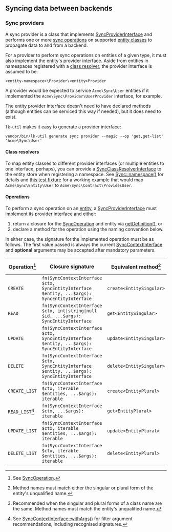 ## Syncing data between backends

### Sync providers

A sync provider is a class that implements [SyncProviderInterface][] and
performs one or more [sync operations][SyncOperation] on supported [entity
classes][SyncEntityInterface] to propagate data to and from a backend.

For a provider to perform sync operations on entities of a given type, it must
also implement the entity's provider interface. Aside from entities in
namespaces registered with a [class resolver][SyncClassResolverInterface], the
provider interface is assumed to be:

```
<entity-namespace>\Provider\<entity>Provider
```

A provider would be expected to service `Acme\Sync\User` entities if it
implemented the `Acme\Sync\Provider\UserProvider` interface, for example.

The entity provider interface doesn't need to have declared methods (although
entities can be serviced this way if needed), but it does need to exist.

`lk-util` makes it easy to generate a provider interface:

```shell
vendor/bin/lk-util generate sync provider --magic --op 'get,get-list' 'Acme\Sync\User'
```

#### Class resolvers

To map entity classes to different provider interfaces (or multiple entities to
one interface, perhaps), you can provide a [SyncClassResolverInterface][] to the
entity store when registering a namespace. See [Sync::namespace()][namespace]
for details and [this test fixture][SyncClassResolver.php] for a working example
that would map `Acme\Sync\Entity\User` to `Acme\Sync\Contract\ProvidesUser`.

#### Operations

To perform a sync operation on an [entity][SyncEntityInterface], a
[SyncProviderInterface][] must implement its provider interface and either:

1. return a closure for the [SyncOperation][] and entity via
   [getDefinition()][getDefinition], or
2. declare a method for the operation using the naming convention below.

In either case, the signature for the implemented operation must be as follows.
The first value passed is always the current [SyncContextInterface] and
**optional** arguments may be accepted after mandatory parameters.

| Operation[^op]  | Closure signature                                                                           | Equivalent method[^1]    | Alternative method[^2] |
| --------------- | ------------------------------------------------------------------------------------------- | ------------------------ | ---------------------- |
| `CREATE`        | `fn(SyncContextInterface $ctx, SyncEntityInterface $entity, ...$args): SyncEntityInterface` | `create<EntitySingular>` | `create_<Entity>`      |
| `READ`          | `fn(SyncContextInterface $ctx, int\|string\|null $id, ...$args): SyncEntityInterface`       | `get<EntitySingular>`    | `get_<Entity>`         |
| `UPDATE`        | `fn(SyncContextInterface $ctx, SyncEntityInterface $entity, ...$args): SyncEntityInterface` | `update<EntitySingular>` | `update_<Entity>`      |
| `DELETE`        | `fn(SyncContextInterface $ctx, SyncEntityInterface $entity, ...$args): SyncEntityInterface` | `delete<EntitySingular>` | `delete_<Entity>`      |
| `CREATE_LIST`   | `fn(SyncContextInterface $ctx, iterable $entities, ...$args): iterable`                     | `create<EntityPlural>`   | `createList_<Entity>`  |
| `READ_LIST`[^3] | `fn(SyncContextInterface $ctx, ...$args): iterable`                                         | `get<EntityPlural>`      | `getList_<Entity>`     |
| `UPDATE_LIST`   | `fn(SyncContextInterface $ctx, iterable $entities, ...$args): iterable`                     | `update<EntityPlural>`   | `updateList_<Entity>`  |
| `DELETE_LIST`   | `fn(SyncContextInterface $ctx, iterable $entities, ...$args): iterable`                     | `delete<EntityPlural>`   | `deleteList_<Entity>`  |

[^op]: See [SyncOperation].
[^1]:
    Method names must match either the singular or plural form of the entity's
    unqualified name.

[^2]:
    Recommended when the singular and plural forms of a class name are the same.
    Method names must match the entity's unqualified name.

[^3]:
    See [SyncContextInterface::withArgs()][withArgs] for filter argument
    recommendations, including recognised signatures.

[getDefinition]:
  https://lkrms.github.io/php-util/Salient.Sync.Contract.SyncProviderInterface.html#_getDefinition
[SyncContextInterface]:
  https://lkrms.github.io/php-util/Salient.Sync.Contract.SyncContextInterface.html
[SyncEntityInterface]:
  https://lkrms.github.io/php-util/Salient.Sync.Contract.SyncEntityInterface.html
[SyncProviderInterface]:
  https://lkrms.github.io/php-util/Salient.Sync.Contract.SyncProviderInterface.html
[SyncClassResolverInterface]:
  https://lkrms.github.io/php-util/Salient.Sync.Contract.SyncClassResolverInterface.html
[SyncOperation]:
  https://lkrms.github.io/php-util/Salient.Sync.Catalog.SyncOperation.html
[withArgs]:
  https://lkrms.github.io/php-util/Salient.Sync.Contract.SyncContextInterface.html#_withArgs
[namespace]:
  https://lkrms.github.io/php-util/Salient.Sync.SyncStore.html#_namespace
[SyncClassResolver.php]: ../tests/fixtures/Toolkit/Sync/SyncClassResolver.php
